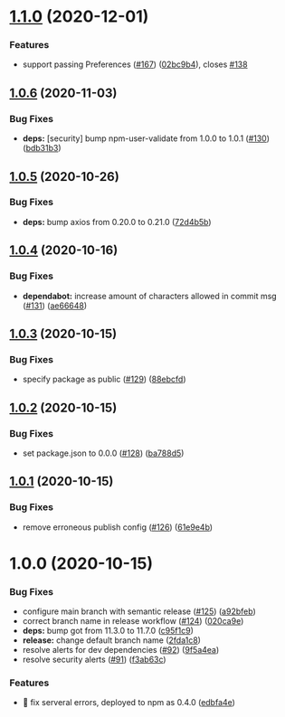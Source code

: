 # [1.1.0](https://github.com/Stedi/typesuite/compare/v1.0.6...v1.1.0) (2020-12-01)


### Features

* support passing Preferences ([#167](https://github.com/Stedi/typesuite/issues/167)) ([02bc9b4](https://github.com/Stedi/typesuite/commit/02bc9b464b0fa03ecada9d4c24635791f062459e)), closes [#138](https://github.com/Stedi/typesuite/issues/138)

## [1.0.6](https://github.com/Stedi/typesuite/compare/v1.0.5...v1.0.6) (2020-11-03)


### Bug Fixes

* **deps:** [security] bump npm-user-validate from 1.0.0 to 1.0.1 ([#130](https://github.com/Stedi/typesuite/issues/130)) ([bdb31b3](https://github.com/Stedi/typesuite/commit/bdb31b34cd06000901c5c4901b57123ab5d50fba))

## [1.0.5](https://github.com/Stedi/typesuite/compare/v1.0.4...v1.0.5) (2020-10-26)


### Bug Fixes

* **deps:** bump axios from 0.20.0 to 0.21.0 ([72d4b5b](https://github.com/Stedi/typesuite/commit/72d4b5b0b805305f90f0871b1316f25553772a5f))

## [1.0.4](https://github.com/Stedi/typesuite/compare/v1.0.3...v1.0.4) (2020-10-16)


### Bug Fixes

* **dependabot:** increase amount of characters allowed in commit msg ([#131](https://github.com/Stedi/typesuite/issues/131)) ([ae66648](https://github.com/Stedi/typesuite/commit/ae666483420312a6832b1f9cb44b92c8c8558eb5))

## [1.0.3](https://github.com/Stedi/typesuite/compare/v1.0.2...v1.0.3) (2020-10-15)


### Bug Fixes

* specify package as public ([#129](https://github.com/Stedi/typesuite/issues/129)) ([88ebcfd](https://github.com/Stedi/typesuite/commit/88ebcfdf430951fdb89e0dfb6dd105333662a5fc))

## [1.0.2](https://github.com/Stedi/typesuite/compare/v1.0.1...v1.0.2) (2020-10-15)


### Bug Fixes

* set package.json to 0.0.0 ([#128](https://github.com/Stedi/typesuite/issues/128)) ([ba788d5](https://github.com/Stedi/typesuite/commit/ba788d5d8bc2b911a12421ab26e5d1e0a46a7415))

## [1.0.1](https://github.com/Stedi/TypeSuite/compare/v1.0.0...v1.0.1) (2020-10-15)


### Bug Fixes

* remove erroneous publish config ([#126](https://github.com/Stedi/TypeSuite/issues/126)) ([61e9e4b](https://github.com/Stedi/TypeSuite/commit/61e9e4ba4df01ad9c798bd4af138ca74a0d3eb8e))

# 1.0.0 (2020-10-15)


### Bug Fixes

* configure main branch with semantic release ([#125](https://github.com/Stedi/TypeSuite/issues/125)) ([a92bfeb](https://github.com/Stedi/TypeSuite/commit/a92bfeb1c5d3a7389439fdcff6866a3d9dbb1635))
* correct branch name in release workflow ([#124](https://github.com/Stedi/TypeSuite/issues/124)) ([020ca9e](https://github.com/Stedi/TypeSuite/commit/020ca9ef1b31e2c734803c5094f14a8e4c40c98f))
* **deps:** bump got from 11.3.0 to 11.7.0 ([c95f1c9](https://github.com/Stedi/TypeSuite/commit/c95f1c9a7303ba7a74f9f923315170d6629c0bc1))
* **release:** change default branch name ([2fda1c8](https://github.com/Stedi/TypeSuite/commit/2fda1c884558595fc32359d5878439510cdbc62f))
* resolve alerts for dev dependencies ([#92](https://github.com/Stedi/TypeSuite/issues/92)) ([9f5a4ea](https://github.com/Stedi/TypeSuite/commit/9f5a4eab3bb171a5527345ba80579613bdf8a337))
* resolve security alerts ([#91](https://github.com/Stedi/TypeSuite/issues/91)) ([f3ab63c](https://github.com/Stedi/TypeSuite/commit/f3ab63c3d8212068b9c340b73c973d36638c26f8))


### Features

* 🎸 fix serveral errors, deployed to npm as 0.4.0 ([edbfa4e](https://github.com/Stedi/TypeSuite/commit/edbfa4e3f42571a2a7e24dd534a3d3ca18639de8))
